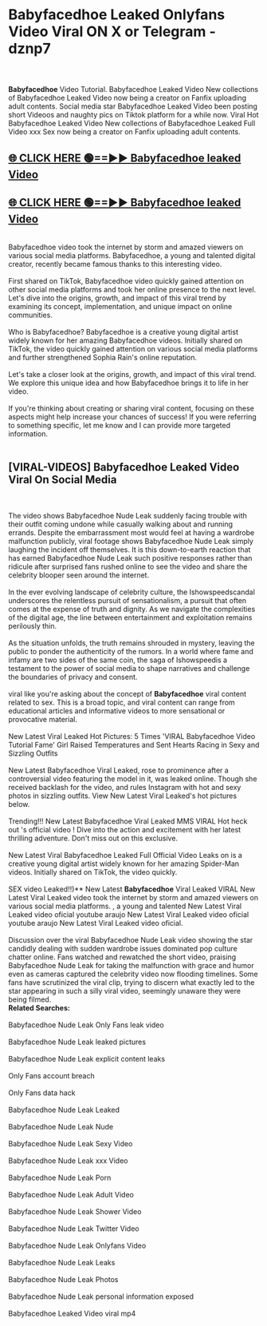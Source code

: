 <h1> Babyfacedhoe Leaked Onlyfans Video Viral ON X or Telegram - dznp7 </h1>

# 
<br>
<strong>Babyfacedhoe</strong> Video Tutorial. Babyfacedhoe Leaked Video New collections of  Babyfacedhoe Leaked Video now being a creator on Fanfix uploading adult contents. Social media star Babyfacedhoe Leaked Video been posting short Videoos and naughty pics on Tiktok platform for a while now. Viral Hot Babyfacedhoe Leaked Video New collections of Babyfacedhoe Leaked Full Video xxx Sex now being a creator on Fanfix uploading adult contents.
<br>

## [🌐 CLICK HERE 🟢==►► Babyfacedhoe leaked Video ](https://onlyclips.site?title=Babyfacedhoe&ref=git)


## [🌐 CLICK HERE 🟢==►► Babyfacedhoe leaked Video ](https://onlyclips.site?title=Babyfacedhoe&ref=git)

<br>
Babyfacedhoe video took the internet by storm and amazed viewers on various social media platforms. Babyfacedhoe, a young and talented digital creator, recently became famous thanks to this interesting video.
<br><br>
First shared on TikTok, Babyfacedhoe video quickly gained attention on other social media platforms and took her online presence to the next level. Let's dive into the origins, growth, and impact of this viral trend by examining its concept, implementation, and unique impact on online communities.
<br><br>
Who is Babyfacedhoe? Babyfacedhoe is a creative young digital artist widely known for her amazing Babyfacedhoe videos. Initially shared on TikTok, the video quickly gained attention on various social media platforms and further strengthened Sophia Rain's online reputation.
<br><br>
Let's take a closer look at the origins, growth, and impact of this viral trend. We explore this unique idea and how Babyfacedhoe brings it to life in her video.
<br><br>
If you're thinking about creating or sharing viral content, focusing on these aspects might help increase your chances of success! If you were referring to something specific, let me know and I can provide more targeted information.
<br><br>
<h2>[VIRAL-VIDEOS] Babyfacedhoe Leaked Video Viral On Social Media</h2>
<br><br>
The video shows Babyfacedhoe Nude Leak suddenly facing trouble with their outfit coming undone while casually walking about and running errands. Despite the embarrassment most would feel at having a wardrobe malfunction publicly, viral footage shows Babyfacedhoe Nude Leak simply laughing the incident off themselves. It is this down-to-earth reaction that has earned Babyfacedhoe Nude Leak such positive responses rather than ridicule after surprised fans rushed online to see the video and share the celebrity blooper seen around the internet.
<br><br>
In the ever evolving landscape of celebrity culture, the Ishowspeedscandal underscores the relentless pursuit of sensationalism, a pursuit that often comes at the expense of truth and dignity. As we navigate the complexities of the digital age, the line between entertainment and exploitation remains perilously thin.
<br><br>
As the situation unfolds, the truth remains shrouded in mystery, leaving the public to ponder the authenticity of the rumors. In a world where fame and infamy are two sides of the same coin, the saga of Ishowspeedis a testament to the power of social media to shape narratives and challenge the boundaries of privacy and consent.
<br><br>
viral like you're asking about the concept of <strong>Babyfacedhoe</strong> viral content related to sex. This is a broad topic, and viral content can range from educational articles and informative videos to more sensational or provocative material.
<br><br>
New Latest Viral Leaked Hot Pictures: 5 Times 'VIRAL Babyfacedhoe Video Tutorial Fame' Girl Raised Temperatures and Sent Hearts Racing in Sexy and Sizzling Outfits
<br><br>
New Latest Babyfacedhoe Viral Leaked, rose to prominence after a controversial video featuring the model in it, was leaked online. Though she received backlash for the video, and rules Instagram with hot and sexy photos in sizzling outfits. View New Latest Viral Leaked's hot pictures below.
<br><br>
Trending!!! New Latest Babyfacedhoe Viral Leaked MMS VIRAL Hot heck out 's official video ! Dive into the action and excitement with her latest thrilling adventure. Don't miss out on this exclusive.
<br><br>
New Latest Viral Babyfacedhoe Leaked Full Official Video Leaks on  is a creative young digital artist widely known for her amazing Spider-Man videos. Initially shared on TikTok, the video quickly.
<br><br>
SEX video Leaked!!)** New Latest <strong>Babyfacedhoe</strong> Viral Leaked VIRAL New Latest Viral Leaked video took the internet by storm and amazed viewers on various social media platforms. , a young and talented New Latest Viral Leaked video oficial youtube araujo New Latest Viral Leaked video oficial youtube araujo New Latest Viral Leaked video oficial.
<br><br>
Discussion over the viral Babyfacedhoe Nude Leak video showing the star candidly dealing with sudden wardrobe issues dominated pop culture chatter online. Fans watched and rewatched the short video, praising Babyfacedhoe Nude Leak for taking the malfunction with grace and humor even as cameras captured the celebrity video now flooding timelines. Some fans have scrutinized the viral clip, trying to discern what exactly led to the star appearing in such a silly viral video, seemingly unaware they were being filmed.
<br>
<strong>Related Searches:</strong>
<br><br>
Babyfacedhoe Nude Leak Only Fans leak video
<br><br>
Babyfacedhoe Nude Leak leaked pictures
<br><br>
Babyfacedhoe Nude Leak explicit content leaks
<br><br>
Only Fans account breach
<br><br>
Only Fans data hack
<br><br>
Babyfacedhoe Nude Leak Leaked
<br><br>
Babyfacedhoe Nude Leak Nude
<br><br>
Babyfacedhoe Nude Leak Sexy Video
<br><br>
Babyfacedhoe Nude Leak xxx Video
<br><br>
Babyfacedhoe Nude Leak Porn
<br><br>
Babyfacedhoe Nude Leak Adult Video
<br><br>
Babyfacedhoe Nude Leak Shower Video
<br><br>
Babyfacedhoe Nude Leak Twitter Video
<br><br>
Babyfacedhoe Nude Leak Onlyfans Video
<br><br>
Babyfacedhoe Nude Leak Leaks
<br><br>
Babyfacedhoe Nude Leak Photos
<br><br>
Babyfacedhoe Nude Leak personal information exposed
<br><br>
Babyfacedhoe Leaked Video viral mp4